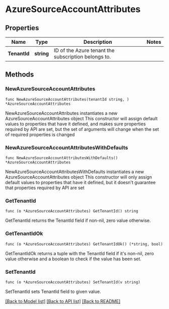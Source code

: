 # AzureSourceAccountAttributes

## Properties

Name | Type | Description | Notes
------------ | ------------- | ------------- | -------------
**TenantId** | **string** | ID of the Azure tenant the subscription belongs to. | 

## Methods

### NewAzureSourceAccountAttributes

`func NewAzureSourceAccountAttributes(tenantId string, ) *AzureSourceAccountAttributes`

NewAzureSourceAccountAttributes instantiates a new AzureSourceAccountAttributes object
This constructor will assign default values to properties that have it defined,
and makes sure properties required by API are set, but the set of arguments
will change when the set of required properties is changed

### NewAzureSourceAccountAttributesWithDefaults

`func NewAzureSourceAccountAttributesWithDefaults() *AzureSourceAccountAttributes`

NewAzureSourceAccountAttributesWithDefaults instantiates a new AzureSourceAccountAttributes object
This constructor will only assign default values to properties that have it defined,
but it doesn't guarantee that properties required by API are set

### GetTenantId

`func (o *AzureSourceAccountAttributes) GetTenantId() string`

GetTenantId returns the TenantId field if non-nil, zero value otherwise.

### GetTenantIdOk

`func (o *AzureSourceAccountAttributes) GetTenantIdOk() (*string, bool)`

GetTenantIdOk returns a tuple with the TenantId field if it's non-nil, zero value otherwise
and a boolean to check if the value has been set.

### SetTenantId

`func (o *AzureSourceAccountAttributes) SetTenantId(v string)`

SetTenantId sets TenantId field to given value.



[[Back to Model list]](../README.md#documentation-for-models) [[Back to API list]](../README.md#documentation-for-api-endpoints) [[Back to README]](../README.md)


